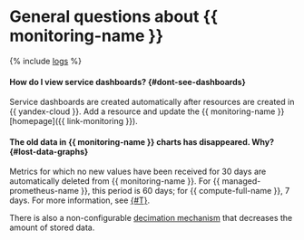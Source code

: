# General questions about {{ monitoring-name }}

{% include [logs](../logs.md) %}

#### How do I view service dashboards? {#dont-see-dashboards}

Service dashboards are created automatically after resources are created in {{ yandex-cloud }}. Add a resource and update the {{ monitoring-name }} [homepage]({{ link-monitoring }}).

#### The old data in {{ monitoring-name }} charts has disappeared. Why? {#lost-data-graphs}

Metrics for which no new values have been received for 30 days are automatically deleted from {{ monitoring-name }}. For {{ managed-prometheus-name }}, this period is 60 days; for {{ compute-full-name }}, 7 days. For more information, see [{#T}](../../monitoring/concepts/ttl.md).

There is also a non-configurable [decimation mechanism](../../monitoring/concepts/decimation.md) that decreases the amount of stored data.

